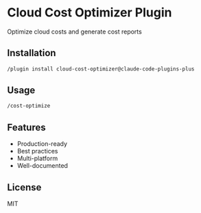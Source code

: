 # Cloud Cost Optimizer Plugin

Optimize cloud costs and generate cost reports

## Installation

```bash
/plugin install cloud-cost-optimizer@claude-code-plugins-plus
```

## Usage

```bash
/cost-optimize
```

## Features

- Production-ready
- Best practices
- Multi-platform
- Well-documented

## License

MIT
